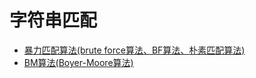 # 字符串匹配

- [暴力匹配算法(brute force算法、BF算法、朴素匹配算法)](./brute_force.ipynb)
- [BM算法(Boyer-Moore算法)](./boyer_moore.ipynb)